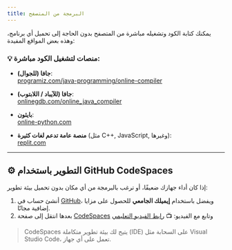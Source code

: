 ```yaml
---
title: البرمجة من المتصفح
---
```


يمكنك كتابة الكود وتشغيله مباشرة من المتصفح بدون الحاجة إلى تحميل أي برنامج، وهذه بعض المواقع المفيدة:

### 💡 منصات لتشغيل الكود مباشرة:

- **جافا (للجوال)**:  
  [programiz.com/java-programming/online-compiler](https://www.programiz.com/java-programming/online-compiler/)

- **جافا (للآيباد / اللابتوب)**:  
  [onlinegdb.com/online_java_compiler](https://www.onlinegdb.com/online_java_compiler)

- **بايثون**:  
  [online-python.com](https://www.online-python.com/)

- **منصة عامة تدعم لغات كثيرة** (مثل C++, JavaScript, وغيرها):  
  [replit.com](https://replit.com/~)

---

## ⚙️ التطوير باستخدام GitHub CodeSpaces

إذا كان أداء جهازك ضعيفًا، أو ترغب بالبرمجة من أي مكان بدون تحميل بيئة تطوير:

1. أنشئ حساب في [GitHub](https://github.com)، ويفضل باستخدام **إيميلك الجامعي** للحصول على مزايا إضافية مجانًا.
2. بعدها انتقل إلى صفحة [CodeSpaces](https://github.com/features/codespaces) وتابع مع الفيديو:
   📺 [رابط الفيديو التعليمي](https://youtu.be/sN9TVKHwZy8)

> CodeSpaces يتيح لك بيئة تطوير متكاملة (IDE) على السحابة مثل Visual Studio Code، تعمل على أي جهاز.
